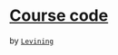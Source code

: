 [Course code](https://github.com/LeviningU/c-hds/main "Go to this repositories")
====
by [`Levining`](https://github.com/LeviningU "Go to my home page")
